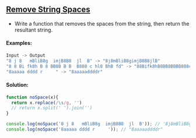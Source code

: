 ## [Remove String Spaces](https://www.codewars.com/kata/57eae20f5500ad98e50002c5/javascript)

- Write a function that removes the spaces from the string, then return the resultant string.

#### Examples:

```js
Input -> Output
"8 j 8   mBliB8g  imjB8B8  jl  B" -> "8j8mBliB8gimjB8B8jlB"
"8 8 Bi fk8h B 8 BB8B B B  B888 c hl8 BhB fd" -> "88Bifk8hB8BB8BBBB888chl8BhBfd"
"8aaaaa dddd r     " -> "8aaaaaddddr"
```

#### Solution:

```js
function noSpace(x){
  return x.replace(/\s/g, '')
  // return x.split(' ').join('') 
}

console.log(noSpace('8 j 8   mBliB8g  imjB8B8  jl  B')); // '8j8mBliB8gimjB8B8jlB'
console.log(noSpace('8aaaaa dddd r     ')); // "8aaaaaddddr"
```

